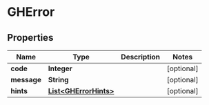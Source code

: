 
# GHError

## Properties
Name | Type | Description | Notes
------------ | ------------- | ------------- | -------------
**code** | **Integer** |  |  [optional]
**message** | **String** |  |  [optional]
**hints** | [**List&lt;GHErrorHints&gt;**](GHErrorHints.md) |  |  [optional]




